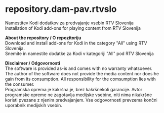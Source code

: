 # repository.dam-pav.rtvslo 
Namestitev Kodi dodatkov za predvajanje vsebin RTV Slovenija  
Installation of Kodi add-ons for playing content from RTV Slovenija

**About the repository / O repozitoriju**  
Download and install add-ons for Kodi in the category "All" using RTV Slovenija.  
Snemite in namestite dodatke za Kodi v kategoriji "All" pod RTV Slovenija

**Disclaimer / Odgovornosti**  
The software is provided as-is and comes with no warranty whatsoever. The author of the software does not provide the media content nor does he gain from its consumption. All responsibility for the comsumption lies with the consumer.  
Programska oprema je kakršna je, brez kakršnekoli garancije. Avtor programske opreme ne zagotavlja medijske vsebine, niti nima nikakršne koristi pvezane z njenim predvajanjem. Vse odgovornosti prevzema končni uporabnik medijskih vsebin.  
